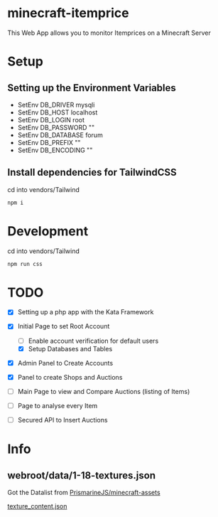 # minecraft-itemprice

This Web App allows you to monitor Itemprices on a Minecraft Server

# Setup

## Setting up the Environment Variables

- SetEnv DB_DRIVER mysqli
- SetEnv DB_HOST localhost
- SetEnv DB_LOGIN root
- SetEnv DB_PASSWORD ""
- SetEnv DB_DATABASE forum
- SetEnv DB_PREFIX ""
- SetEnv DB_ENCODING ""

## Install dependencies for TailwindCSS

cd into vendors/Tailwind

```bash
npm i
```

# Development

cd into vendors/Tailwind

```bash
npm run css
```

# TODO

- [x] Setting up a php app with the Kata Framework

- [x] Initial Page to set Root Account

  - [ ] Enable account verification for default users
  - [x] Setup Databases and Tables

- [x] Admin Panel to Create Accounts
- [x] Panel to create Shops and Auctions
- [ ] Main Page to view and Compare Auctions (listing of Items)
- [ ] Page to analyse every Item
- [ ] Secured API to Insert Auctions

# Info

## webroot/data/1-18-textures.json

Got the Datalist from [PrismarineJS/minecraft-assets](https://github.com/PrismarineJS/minecraft-assets)

[texture_content.json](https://github.com/PrismarineJS/minecraft-assets/blob/master/data/1.18.1/texture_content.json)
